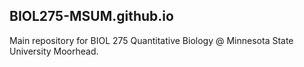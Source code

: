 ## BIOL275-MSUM.github.io

Main repository for BIOL 275 Quantitative Biology @ Minnesota State University Moorhead.
